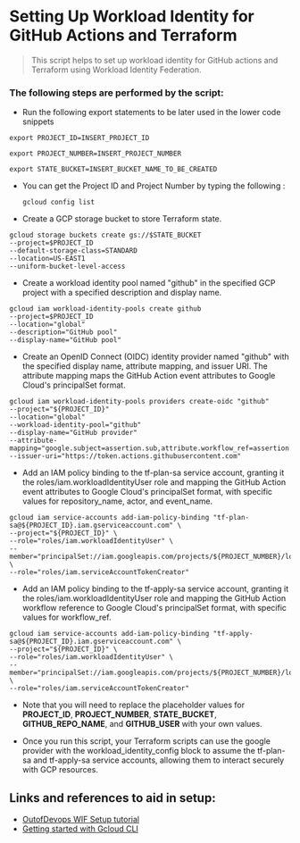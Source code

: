 # Setting Up Workload Identity for GitHub Actions and Terraform

> This script helps to set up workload identity for GitHub actions and Terraform using Workload Identity Federation. 

### The following steps are performed by the script:

- Run the following export statements to be later used in the lower code snippets

`export PROJECT_ID=INSERT_PROJECT_ID`

`export PROJECT_NUMBER=INSERT_PROJECT_NUMBER`

`export STATE_BUCKET=INSERT_BUCKET_NAME_TO_BE_CREATED`

- You can get the Project ID and Project Number by typing the following : <pre><code>gcloud config list</code></pre>  

- Create a GCP storage bucket to store Terraform state.
<pre><code>gcloud storage buckets create gs://$STATE_BUCKET
--project=$PROJECT_ID
--default-storage-class=STANDARD
--location=US-EAST1
--uniform-bucket-level-access
</code></pre>

- Create a workload identity pool named "github" in the specified GCP project with a specified description and display name.

<pre><code>gcloud iam workload-identity-pools create github
--project=$PROJECT_ID
--location="global"
--description="GitHub pool"
--display-name="GitHub pool"
</code></pre>

- Create an OpenID Connect (OIDC) identity provider named "github" with the specified display name, attribute mapping, and issuer URI. The attribute mapping maps the GitHub Action event attributes to Google Cloud's principalSet format.

<pre><code>gcloud iam workload-identity-pools providers create-oidc "github"
--project="${PROJECT_ID}"
--location="global"
--workload-identity-pool="github"
--display-name="GitHub provider"
--attribute-mapping="google.subject=assertion.sub,attribute.workflow_ref=assertion.job_workflow_ref,attribute.event_name=assertion.event_name"
--issuer-uri="https://token.actions.githubusercontent.com"
</code></pre>

- Add an IAM policy binding to the tf-plan-sa service account, granting it the roles/iam.workloadIdentityUser role and mapping the GitHub Action event attributes to Google Cloud's principalSet format, with specific values for repository_name, actor, and event_name.

<pre><code>gcloud iam service-accounts add-iam-policy-binding "tf-plan-sa@${PROJECT_ID}.iam.gserviceaccount.com" \
--project="${PROJECT_ID}" \
--role="roles/iam.workloadIdentityUser" \
--member="principalSet://iam.googleapis.com/projects/${PROJECT_NUMBER}/locations/global/workloadIdentityPools/github/attribute.repository_name/GITHUB_REPO_NAME/attribute.actor/GITHUB_USER/attribute.event_name/pull_request" \
--role="roles/iam.serviceAccountTokenCreator"</code></pre>

- Add an IAM policy binding to the tf-apply-sa service account, granting it the roles/iam.workloadIdentityUser role and mapping the GitHub Action workflow reference to Google Cloud's principalSet format, with specific values for workflow_ref.

<pre><code>gcloud iam service-accounts add-iam-policy-binding "tf-apply-sa@${PROJECT_ID}.iam.gserviceaccount.com" \
--project="${PROJECT_ID}" \
--role="roles/iam.workloadIdentityUser" \
--member="principalSet://iam.googleapis.com/projects/${PROJECT_NUMBER}/locations/global/workloadIdentityPools/github/attribute.workflow_ref/GITHUB_USER/GITHUB_REPO_NAME/.github/workflows/terraform.yaml@refs/heads/main" \
--role="roles/iam.serviceAccountTokenCreator"</code></pre>

- Note that you will need to replace the placeholder values for **PROJECT_ID**, **PROJECT_NUMBER**, **STATE_BUCKET**, **GITHUB_REPO_NAME**, and **GITHUB_USER** with your own values.


- Once you run this script, your Terraform scripts can use the google provider with the workload_identity_config block to assume the tf-plan-sa and tf-apply-sa service accounts, allowing them to interact securely with GCP resources.

## Links and references to aid in setup:
- [OutofDevops WIF Setup tutorial](https://www.youtube.com/watch?v=DMwl9WcSAL8)
- [Getting started with Gcloud CLI](https://cloud.google.com/sdk/docs/install)

<!-- 
gcloud iam service-accounts add-iam-policy-binding "tf-plan@${PROJECT_ID}.iam.gserviceaccount.com" \
--project="${PROJECT_ID}" \
--role="roles/iam.workloadIdentityUser" \
--member="principalSet://iam.googleapis.com/projects/${PROJECT_NUMBER}/locations/global/workloadIdentityPools/github/attribute.workflow_ref/kevinsunny1996/aggregator-terraform-infra/attribute.event_name/pull_request" \
--role="roles/iam.serviceAccountTokenCreator"

gcloud iam service-accounts add-iam-policy-binding "tf-apply-sa@${PROJECT_ID}.iam.gserviceaccount.com" \
--project="${PROJECT_ID}" \
--role="roles/iam.workloadIdentityUser" \
--member="principalSet://iam.googleapis.com/projects/${PROJECT_NUMBER}/locations/global/workloadIdentityPools/github/attribute.workflow_ref/kevinsunny1996/aggregator-terraform-infra/.github/workflows/terraform.yaml@refs/heads/main" \
--role="roles/iam.serviceAccountTokenCreator" -->